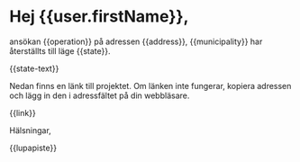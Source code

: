 # Hej {{user.firstName}},

ansökan {{operation}} på adressen {{address}}, {{municipality}} har
återställts till läge {{state}}.

{{state-text}}

Nedan finns en länk till projektet. Om länken inte fungerar, kopiera
adressen och lägg in den i adressfältet på din webbläsare.

{{link}}

Hälsningar, 

{{lupapiste}}
